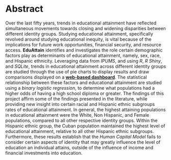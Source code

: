 # Abstract

Over the last fifty years, trends in educational attainment have reflected simultaneous movements towards closing and widening disparities between different identity groups. Studying educational attainment, specifically revolved around studying educational inequity, is vital because of the implications for future work opportunities, financial security, and resource access. **EduAttain** identifies and investigates the role certain demographic factors play as determinants of educational attainment, namely, sex, race, and Hispanic ethnicity. Leveraging data from *IPUMS*, and using *R*, *R Shiny*, and *SQLite*, trends in educational attainment across different identity groups are studied through the use of pie charts to display results and draw comparisons displayed on a **[web-based dashboard](https://donizk.shinyapps.io/EduAttain/)**. The statistical relationship between these factors and educational attainment are studied using a *binary logistic regression*, to determine what populations had a higher odds of having a high school diploma or greater. The findings of this project affirm some of the findings presented in the literature, while providing new insight into certain racial and Hispanic ethnic subgroups rates of educational attainment. In general, the highest attaining populations in educational attainment were the White, Non Hispanic, and Female populations, compared to all other respective identity groups. Within the Hispanic ethnic group, the Cuban population maintained the highest level of educational attainment, relative to all other Hispanic ethnic subgroups. Furthermore, these results establish that the *Human Capital Model* fails to consider certain aspects of identity that may greatly influence the level of education an individual attains, outside of the influence of income and financial investments into education.
